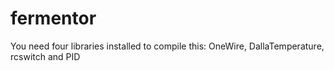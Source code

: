 # fermentor

You need four libraries installed to compile this: OneWire, DallaTemperature, rcswitch and PID



